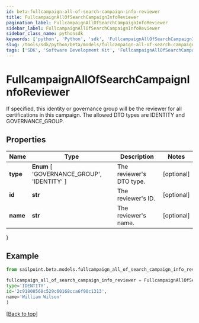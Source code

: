 ```yaml
---
id: beta-fullcampaign-all-of-search-campaign-info-reviewer
title: FullcampaignAllOfSearchCampaignInfoReviewer
pagination_label: FullcampaignAllOfSearchCampaignInfoReviewer
sidebar_label: FullcampaignAllOfSearchCampaignInfoReviewer
sidebar_class_name: pythonsdk
keywords: ['python', 'Python', 'sdk', 'FullcampaignAllOfSearchCampaignInfoReviewer', 'BetaFullcampaignAllOfSearchCampaignInfoReviewer'] 
slug: /tools/sdk/python/beta/models/fullcampaign-all-of-search-campaign-info-reviewer
tags: ['SDK', 'Software Development Kit', 'FullcampaignAllOfSearchCampaignInfoReviewer', 'BetaFullcampaignAllOfSearchCampaignInfoReviewer']
---
```


# FullcampaignAllOfSearchCampaignInfoReviewer

If specified, this identity or governance group will be the reviewer for all certifications in this campaign. The allowed DTO types are IDENTITY and GOVERNANCE_GROUP.

## Properties

Name | Type | Description | Notes
------------ | ------------- | ------------- | -------------
**type** |  **Enum** [  'GOVERNANCE_GROUP',    'IDENTITY' ] | The reviewer's DTO type. | [optional] 
**id** | **str** | The reviewer's ID. | [optional] 
**name** | **str** | The reviewer's name. | [optional] 
}

## Example

```python
from sailpoint.beta.models.fullcampaign_all_of_search_campaign_info_reviewer import FullcampaignAllOfSearchCampaignInfoReviewer

fullcampaign_all_of_search_campaign_info_reviewer = FullcampaignAllOfSearchCampaignInfoReviewer(
type='IDENTITY',
id='2c91808568c529c60168cca6f90c1313',
name='William Wilson'
)

```
[[Back to top]](#) 

